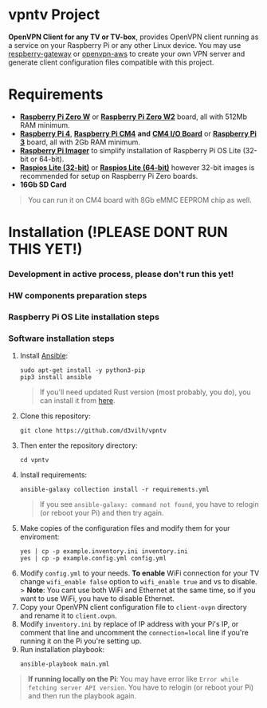 # vpntv Project
**OpenVPN Client for any TV or TV-box**, provides OpenVPN client running as a service on your Raspberry Pi or any other Linux device. You may use [respberry-gateway](https://github.com/d3vilh/raspberry-gateway) or [openvpn-aws](https://github.com/d3vilh/openvpn-aws) to create your own VPN server and generate client configuration files compatible with this project.

# Requirements
- [**Raspberry Pi Zero W**](https://www.raspberrypi.org/products/raspberry-pi-zero-w/) or [**Raspberry Pi Zero W2**](https://www.raspberrypi.org/products/raspberry-pi-zero-w-2/) board, all with 512Mb RAM minimum.
- [**Raspberry Pi 4**](https://www.raspberrypi.com/products/raspberry-pi-4-model-b/), [**Raspberry Pi CM4**](https://www.raspberrypi.com/products/compute-module-4/?variant=raspberry-pi-cm4001000) **and** [**CM4 I/O Board**](https://www.raspberrypi.com/products/compute-module-4-io-board/) or [**Raspberry Pi 3**](https://www.raspberrypi.com/products/raspberry-pi-3-model-b-plus/) board, all with 2Gb RAM minimum.
- [**Raspberry Pi Imager**](https://www.raspberrypi.com/software/) to simplify installation of Raspberry Pi OS Lite (32-bit or 64-bit).
- [**Raspios Lite (32-bit)**](https://downloads.raspberrypi.org/raspios_lite_armhf/images/) or [**Raspios Lite (64-bit)**](https://downloads.raspberrypi.org/raspios_lite_arm64/images/) however 32-bit images is recommended for setup on Raspberry Pi Zero boards.
- **16Gb SD Card**
> You can run it on CM4 board with 8Gb eMMC EEPROM chip as well.

# Installation (!PLEASE DONT RUN THIS YET!)
### Development in active process, please don't run this yet!

 ### HW components preparation steps
 ### Raspberry Pi OS Lite installation steps
 ### Software installation steps
  1. Install [Ansible](https://docs.ansible.com/ansible/latest/installation_guide/intro_installation.html):
     ```shell 
     sudo apt-get install -y python3-pip
     pip3 install ansible
     ```
     > If you'll need updated Rust version (most probably, you do), you can install it from [here](https://www.rust-lang.org/tools/install).
  2. Clone this repository: 
     ```shell
     git clone https://github.com/d3vilh/vpntv
     ```
  3. Then enter the repository directory: 
     ```shell 
     cd vpntv
     ```
  4. Install requirements: 
     ```shell
     ansible-galaxy collection install -r requirements.yml
     ```
     > If you see `ansible-galaxy: command not found`, you have to relogin (or reboot your Pi) and then try again.
  5. Make copies of the configuration files and modify them for your enviroment:
     ```shell
     yes | cp -p example.inventory.ini inventory.ini 
     yes | cp -p example.config.yml config.yml
     ```
  6.  Modify `config.yml` to your needs.
     **To enable** WiFi connection for your TV change `wifi_enable false` option to `wifi_enable true` and vs to disable.
     > **Note**: You cant use both WiFi and Ethernet at the same time, so if you want to use WiFi, you have to disable Ethernet.
  7. Copy your OpenVPN client configuration file to `client-ovpn` directory and rename it to `client.ovpn`.
  8. Modify `inventory.ini` by replace of IP address with your Pi's IP, or comment that line and uncomment the `connection=local` line if you're running it on the Pi you're setting up.
  9. Run installation playbook:
     ```shell
     ansible-playbook main.yml
     ```
> **If running locally on the Pi**: You may have error like `Error while fetching server API version`. You have to relogin (or reboot your Pi) and then run the playbook again.

